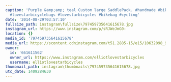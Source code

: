 ```yaml
---
caption: 'Purple &amp;amp; teal Custom large SaddlePack. #handmade #bikechi #bikepacking
  #lovestarbicyclebags #lovestarbicycles #bikebag #cycling'
date: '2014-08-29T03:57:10'
fullsize_path: instagram\fullsize\797459735641615678.jpg
instagram_url: https://www.instagram.com/p/sRJWeJmG0-
location: {}
media_id: '797459735641615678'
media_url: https://scontent.cdninstagram.com/t51.2885-15/e15/10632098_929804277048847_950903579_n.jpg?ig_cache_key=Nzk3NDU5NzM1NjQxNjE1Njc4.2
owner:
  id: '661611562'
  owner_url: https://www.instagram.com/elliotlovestarbicycles
  username: elliotlovestarbicycles
thumbnail_path: instagram\thumbnails\797459735641615678.jpg
utc_date: 1409284630
---
```

